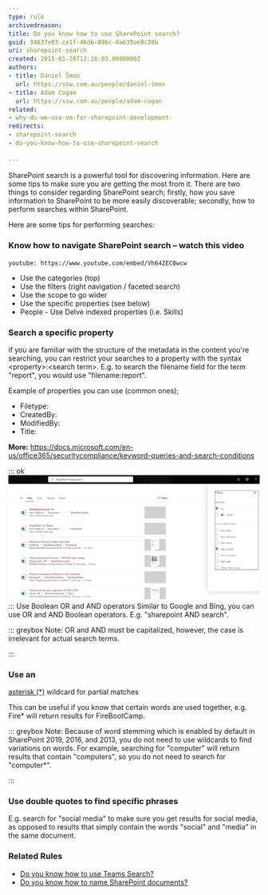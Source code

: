 ```yaml
---
type: rule
archivedreason: 
title: Do you know how to use SharePoint search?
guid: 34637e83-ce1f-46db-896c-0a639ae0c28b
uri: sharepoint-search
created: 2015-01-20T12:18:03.0000000Z
authors:
- title: Daniel Šmon
  url: https://ssw.com.au/people/daniel-šmon
- title: Adam Cogan
  url: https://ssw.com.au/people/adam-cogan
related:
- why-do-we-use-vm-for-sharepoint-development-
redirects:
- sharepoint-search
- do-you-know-how-to-use-sharepoint-search

---
```


SharePoint search is a powerful tool for discovering information. Here are some tips to make sure you are getting the most from it. There are two things to consider regarding SharePoint search; firstly, how you save information to SharePoint to be more easily discoverable; secondly, how to perform searches within SharePoint.


Here are some tips for performing searches:



### Know how to navigate SharePoint search – watch this video


`youtube: https://www.youtube.com/embed/Vh64ZEC0wcw`
 





<!--endintro-->

* Use the categories (top)
* Use the filters (right navigation / faceted search)
* Use the scope to go wider
* Use the specific properties (see below)
* People - Use Delve indexed properties (i.e. Skills)


### Search a specific property 


if you are familiar with the structure of the metadata in the content you're searching, you can restrict your searches to a property with the syntax &lt;property&gt;:&lt;search term&gt;. E.g. to search the filename field for the term "report", you would use "filename:report".

Example of properties you can use (common ones);

* Filetype:
* CreatedBy:
* ModifiedBy:
* Title:


**More:** https://docs.microsoft.com/en-us/office365/securitycompliance/keyword-queries-and-search-conditions


::: ok  
![Figure: Example of using Filetype: filter](filter-sharepoint-example.png)  
:::
Use Boolean OR and AND operators
Similar to Google and Bing, you can use OR and AND Boolean operators. E.g. "sharepoint AND search".


::: greybox
Note: OR and AND must be capitalized, however, the case is irrelevant for actual search terms.

:::

### Use an 
   [asterisk (\*)](http://en.wikipedia.org/wiki/Asterisk) wildcard for partial matches

This can be useful if you know that certain words are used together, e.g. Fire\* will return results for FireBootCamp.


::: greybox
Note: Because of word stemming which is enabled by default in SharePoint 2019, 2016, and 2013, you do not need to use wildcards to find variations on words. For example, searching for "computer" will return results that contain "computers", so you do not need to search for "computer\*". 

:::

### Use double quotes to find specific phrases

E.g. search for "social media" to make sure you get results for social media, as opposed to results that simply contain the words "social" and "media" in the same document.


### Related Rules


* [Do you know how to use Teams Search?](/how-to-use-teams-search)
* [Do you know how to name SharePoint documents?](/how-to-name-sharepoint-documents)

